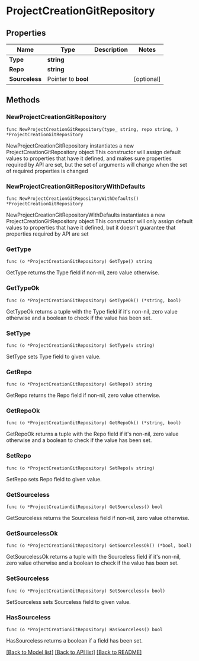 # ProjectCreationGitRepository

## Properties

Name | Type | Description | Notes
------------ | ------------- | ------------- | -------------
**Type** | **string** |  | 
**Repo** | **string** |  | 
**Sourceless** | Pointer to **bool** |  | [optional] 

## Methods

### NewProjectCreationGitRepository

`func NewProjectCreationGitRepository(type_ string, repo string, ) *ProjectCreationGitRepository`

NewProjectCreationGitRepository instantiates a new ProjectCreationGitRepository object
This constructor will assign default values to properties that have it defined,
and makes sure properties required by API are set, but the set of arguments
will change when the set of required properties is changed

### NewProjectCreationGitRepositoryWithDefaults

`func NewProjectCreationGitRepositoryWithDefaults() *ProjectCreationGitRepository`

NewProjectCreationGitRepositoryWithDefaults instantiates a new ProjectCreationGitRepository object
This constructor will only assign default values to properties that have it defined,
but it doesn't guarantee that properties required by API are set

### GetType

`func (o *ProjectCreationGitRepository) GetType() string`

GetType returns the Type field if non-nil, zero value otherwise.

### GetTypeOk

`func (o *ProjectCreationGitRepository) GetTypeOk() (*string, bool)`

GetTypeOk returns a tuple with the Type field if it's non-nil, zero value otherwise
and a boolean to check if the value has been set.

### SetType

`func (o *ProjectCreationGitRepository) SetType(v string)`

SetType sets Type field to given value.


### GetRepo

`func (o *ProjectCreationGitRepository) GetRepo() string`

GetRepo returns the Repo field if non-nil, zero value otherwise.

### GetRepoOk

`func (o *ProjectCreationGitRepository) GetRepoOk() (*string, bool)`

GetRepoOk returns a tuple with the Repo field if it's non-nil, zero value otherwise
and a boolean to check if the value has been set.

### SetRepo

`func (o *ProjectCreationGitRepository) SetRepo(v string)`

SetRepo sets Repo field to given value.


### GetSourceless

`func (o *ProjectCreationGitRepository) GetSourceless() bool`

GetSourceless returns the Sourceless field if non-nil, zero value otherwise.

### GetSourcelessOk

`func (o *ProjectCreationGitRepository) GetSourcelessOk() (*bool, bool)`

GetSourcelessOk returns a tuple with the Sourceless field if it's non-nil, zero value otherwise
and a boolean to check if the value has been set.

### SetSourceless

`func (o *ProjectCreationGitRepository) SetSourceless(v bool)`

SetSourceless sets Sourceless field to given value.

### HasSourceless

`func (o *ProjectCreationGitRepository) HasSourceless() bool`

HasSourceless returns a boolean if a field has been set.


[[Back to Model list]](../README.md#documentation-for-models) [[Back to API list]](../README.md#documentation-for-api-endpoints) [[Back to README]](../README.md)


